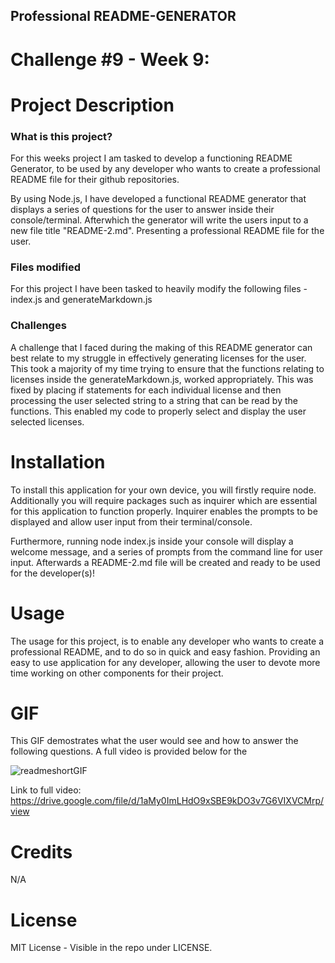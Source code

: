 ## Professional README-GENERATOR
# Challenge #9 - Week 9:

# Project Description
### What is this project?
For this weeks project I am tasked to develop a functioning README Generator, to be used by any developer who wants to create a professional README file for their github repositories. 

By using Node.js, I have developed a functional README generator that displays a series of questions for the user to answer inside their console/terminal. Afterwhich the generator will write the users input to a new file title "README-2.md". Presenting a professional README file for the user. 

### Files modified
For this project I have been tasked to heavily modify the following files - index.js and generateMarkdown.js

### Challenges
A challenge that I faced during the making of this README generator can best relate to my struggle in effectively generating licenses for the user. This took a majority of my time trying to ensure that the functions relating to licenses inside the generateMarkdown.js, worked appropriately. This was fixed by placing if statements for each individual license and then processing the user selected string to a string that can be read by the functions. This enabled my code to properly select and display the user selected licenses. 

# Installation
To install this application for your own device, you will firstly require node. Additionally you will require packages such as inquirer which are essential for this application to function properly. Inquirer enables the prompts to be displayed and allow user input from their terminal/console. 

Furthermore, running node index.js inside your console will display a welcome message, and a series of prompts from the command line for user input. Afterwards a README-2.md file will be created and ready to be used for the developer(s)!

# Usage
The usage for this project, is to enable any developer who wants to create a professional README, and to do so in quick and easy fashion. Providing an easy to use application for any developer, allowing the user to devote more time working on other components for their project.

# GIF
This GIF demostrates what the user would see and how to answer the following questions. A full video is provided below for the 

![readmeshortGIF](https://user-images.githubusercontent.com/114898970/213962100-dd402c75-0c0c-4894-a1d0-7c45622ad18f.gif)

Link to full video: https://drive.google.com/file/d/1aMy0ImLHdO9xSBE9kDO3v7G6VIXVCMrp/view

# Credits
N/A

# License
MIT License - Visible in the repo under LICENSE.

